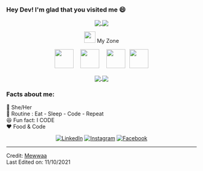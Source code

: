 <!--

### Hi there 👋





**Mewwaa/Mewwaa** is a ✨ _special_ ✨ repository because its `README.md` (this file) appears on your GitHub profile.

Here are some ideas to get you started:

- 🔭 I’m currently working on ...
- 🌱 I’m currently learning ...
- 👯 I’m looking to collaborate on ...
- 🤔 I’m looking for help with ...
- 💬 Ask me about ...
- 📫 How to reach me: ...
- 😄 Pronouns: ...
- ⚡ Fun fact: ...
-->


### Hey Dev! I'm glad that you visited me 😄
<div align="center">
 <a href="https://github.com/Mewwaa">
  <img align="center" src="https://github-readme-stats.vercel.app/api?username=Mewwaa&theme=darcula&show_icons=true" />
</a>
<a href="https://github.com/Mewwaa">
  <img align="center" src="https://github-readme-streak-stats.herokuapp.com/?user=shravanatirtha&theme=darcula" />
</a>
<br>
 
 <img src="https://media.giphy.com/media/iY8CRBdQXODJSCERIr/giphy.gif" width="30px">&nbsp;My Zone
 <br>
<p align="center">
  <code> <img height="50" src="https://www.vectorlogo.zone/logos/javascript/javascript-horizontal.svg"> </code> 
  <code> <img height="50" src="https://www.vectorlogo.zone/logos/nodejs/nodejs-horizontal.svg"> </code>
  <code> <img height="50" src="https://www.vectorlogo.zone/logos/w3_html5/w3_html5-ar21.svg"></code>
  <code> <img height="50" src="https://www.vectorlogo.zone/logos/w3_css/w3_css-ar21.svg"> </code>
  </p>
 </div> 
 <div align="center">
<a href="https://github.com/Mewwaa">
  <img align="center" src="https://github-readme-stats.vercel.app/api/top-langs/?username=shravanatirtha&langs_count=6)" />
</a>
<a href="https://github.com/Mewwaa">
  <img align="center" src="https://github-readme-stats.vercel.app/api/wakatime?username=shravanatirtha" />
</a>
 </div> 

### Facts about me:<br>
👧 She/Her<br>
🔄 Routine : Eat - Sleep - Code - Repeat<br>
😆 Fun fact: I CODE<br>
❤️ Food & Code<br>


<div align="center">
<a href="https://www.linkedin.com/in/shravanatirtha" target="_blank"><img src="https://img.shields.io/badge/LinkedIn-%230077B5.svg?&style=flat-square&logo=linkedin&logoColor=white" alt="LinkedIn"></a>
<a href="https://www.instagram.com/tirthashravana" target="_blank"><img src="https://img.shields.io/badge/Instagram-%23E4405F.svg?&style=flat-square&logo=instagram&logoColor=white" alt="Instagram"></a>
<a href="https://www.facebook.com/shravanatirtha" target="_blank"><img src="https://img.shields.io/badge/Facebook-%231877F2.svg?&style=flat-square&logo=facebook&logoColor=white" alt="Facebook"></a>
</div>

------

Credit: [Mewwaa](https://github.com/Mewwaa) <br>
Last Edited on: 11/10/2021
